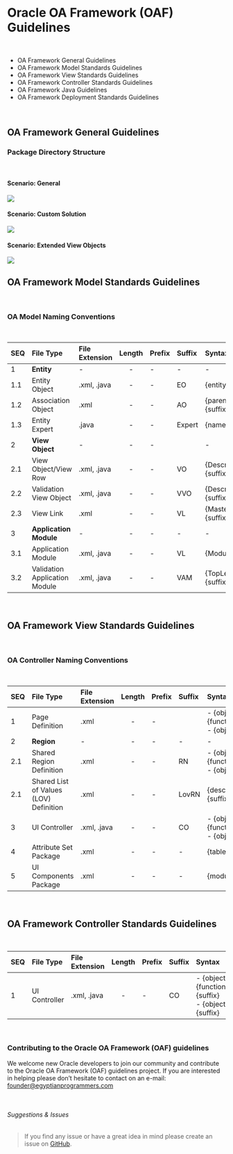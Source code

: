 # Oracle OA Framework (OAF) Guidelines

<br>

- OA Framework General Guidelines
- OA Framework Model Standards Guidelines
- OA Framework View Standards Guidelines
- OA Framework Controller Standards Guidelines
- OA Framework Java Guidelines
- OA Framework Deployment Standards Guidelines

<br>

## OA Framework General Guidelines

### Package Directory Structure

<br>

#### Scenario: General

<img align="center" src="https://github.com/demasy/Oracle-OA-Framework-OAF-Guidelines/blob/main/resources/images/diagrams/demasy_oaf_general_structure.png">

<br>

#### Scenario: Custom Solution

<img align="center" src="https://github.com/demasy/Oracle-OA-Framework-OAF-Guidelines/blob/main/resources/images/diagrams/demasy_oaf_hrss_structure.png">

<br>

#### Scenario: Extended View Objects

<img align="center" src="https://github.com/demasy/Oracle-OA-Framework-OAF-Guidelines/blob/main/resources/images/diagrams/demasy_oaf_extended_view_objects_structure.png">


<br>

## OA Framework Model Standards Guidelines

<br>

### OA Model Naming Conventions

<br>

 | SEQ       | File Type                    | File Extension | Length | Prefix | Suffix | Syntax                    | Example |
 | :-        | :----                        | :---           | :-:    | :---   | :---   | :----                     | :---- | 
 | 1         | **Entity**                   |  -             | -      |  -     |  -     | -                         | -|
 | 1.1       | Entity Object                | .xml, .java    | -      |  -     | EO     | {entityName}{suffix}      | EmployeeEO|
 | 1.2       | Association Object           | .xml           | -      |  -     | AO     | {parent}To{child}{suffix} | EmployeeToAssignment|
 | 1.3       | Entity Expert                | .java          | -      |  -     | Expert | {name}{suffix}            | EmployeeExpert |
 | 2         | **View Object**              | -              | -      |  -     |        | -                         | - |
 | 2.1       | View Object/View Row         | .xml, .java    | -      |  -     | VO     | {DescriptiveName}{suffix} | - |
 | 2.2       | Validation View Object       | .xml, .java    | -      |  -     | VVO    | {DescriptiveName}{suffix} | - | 
 | 2.3       | View Link                    | .xml           | -      |  -     | VL     | {Master}To{Detail}{suffix}| - |
 | 3         | **Application Module**       | -              | -      |  -     | -      | -      | - |
 | 3.1      | Application Module            | .xml, .java    | -      |  -     | VL     | {ModuleName}{suffix}      | - |
 | 3.2      | Validation Application Module | .xml, .java    | -      |  -     | VAM    | {TopLevelEntityName}{suffix}     | - |
 

<br>

## OA Framework View Standards Guidelines

<br>

### OA Controller Naming Conventions

<br>

 | SEQ    | File Type                    | File Extension | Length | Prefix | Suffix | Syntax                    | Example |
 | :-     | :----                        | :---           | :-:    | :---   | :---   | :----                     | :---- | 
 | 1      | Page Definition              | .xml           | -      |  -     |      |   - {object}{function}{suffix} <br> - {object}{suffix} | |
 | 2      | **Region**                   |  -             | -      |  -     |  -     | -                         | -|
 | 2.1    | Shared Region Definition     | .xml           | -      |  -     |   RN  |  - {object}{function}{suffix} <br> - {object}{suffix}  | |
 | 2.1    | Shared List of Values (LOV) Definition | .xml           | -      |  -     | LovRN  | {descriptiveName}{suffix}   | |
 | 3      | UI Controller                | .xml, .java           | -      |  -     | CO  | - {object}{function}{suffix} <br> - {object}{suffix}  | |
 | 4      | Attribute Set Package                | .xml           | -      |  -     | -  | {tableName}   | | 
 | 5      | UI Components Package                | .xml           | -      |  -     | -  | {moduleName}   | | 


<br>

## OA Framework Controller Standards Guidelines 

<br>

 | SEQ    | File Type                    | File Extension | Length | Prefix | Suffix | Syntax                    | Example |
 | :-     | :----                        | :---           | :-:    | :---   | :---   | :----                     | :---- | 
 | 1      | UI Controller                | .xml, .java           | -      |  -     | CO  | - {object}{function}{suffix} <br> - {object}{suffix}  | |



<br>

### Contributing to the Oracle OA Framework (OAF) guidelines
We welcome new Oracle developers to join our community and contribute to the Oracle OA Framework (OAF) guidelines project. If you are interested in helping please don’t hesitate to contact on an e-mail: founder@egyptianprogrammers.com

<br>
  
###### Suggestions & Issues
> If you find any issue or have a great idea in mind please create an issue on <a href="https://github.com/demasy/Oracle-OAF-Guidelines/issues">GitHub</a>.

